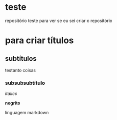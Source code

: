# teste
repositório teste para ver se eu sei criar o repositório
# para criar títulos
## subtítulos

testanto coisas 

### subsubsubtítulo

*italico*

**negrito**

linguagem markdown

